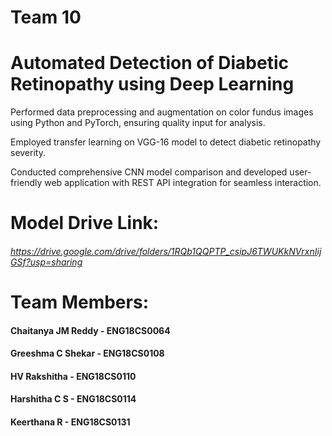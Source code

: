 # Team 10
# Automated Detection of Diabetic Retinopathy using Deep Learning

Performed data preprocessing and augmentation on color fundus images using Python and PyTorch, ensuring quality input for analysis.

Employed transfer learning on VGG-16 model to detect diabetic retinopathy severity.

Conducted comprehensive CNN model comparison and developed user-friendly web application with REST API integration for seamless interaction. 


# Model Drive Link:
###### https://drive.google.com/drive/folders/1RQb1QQPTP_csipJ6TWUKkNVrxnIijGSf?usp=sharing

# Team Members:
#### Chaitanya JM Reddy - ENG18CS0064
#### Greeshma C Shekar  - ENG18CS0108
#### HV Rakshitha       - ENG18CS0110
#### Harshitha C S      - ENG18CS0114
#### Keerthana R        - ENG18CS0131

